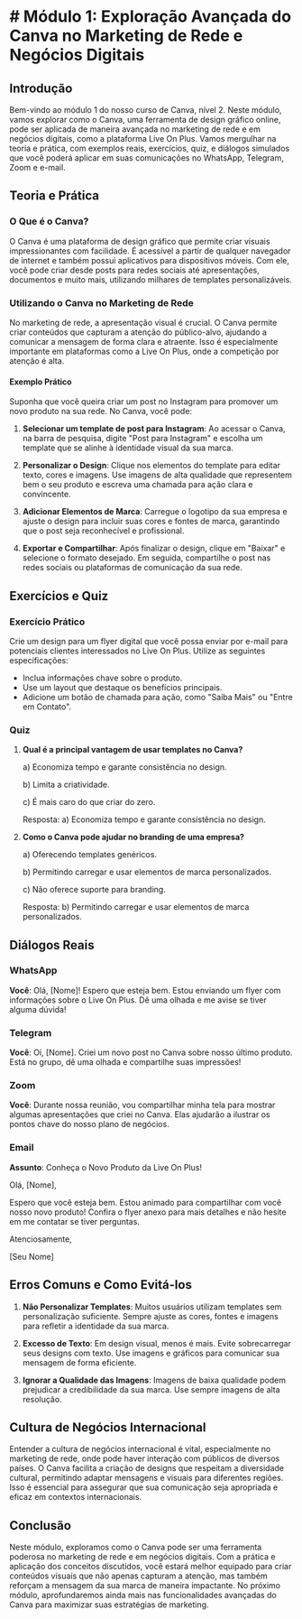 # # Módulo 1: Exploração Avançada do Canva no Marketing de Rede e Negócios Digitais

## Introdução

Bem-vindo ao módulo 1 do nosso curso de Canva, nível 2. Neste módulo, vamos explorar como o Canva, uma ferramenta de design gráfico online, pode ser aplicada de maneira avançada no marketing de rede e em negócios digitais, como a plataforma Live On Plus. Vamos mergulhar na teoria e prática, com exemplos reais, exercícios, quiz, e diálogos simulados que você poderá aplicar em suas comunicações no WhatsApp, Telegram, Zoom e e-mail.

## Teoria e Prática

### O Que é o Canva?

O Canva é uma plataforma de design gráfico que permite criar visuais impressionantes com facilidade. É acessível a partir de qualquer navegador de internet e também possui aplicativos para dispositivos móveis. Com ele, você pode criar desde posts para redes sociais até apresentações, documentos e muito mais, utilizando milhares de templates personalizáveis.

### Utilizando o Canva no Marketing de Rede

No marketing de rede, a apresentação visual é crucial. O Canva permite criar conteúdos que capturam a atenção do público-alvo, ajudando a comunicar a mensagem de forma clara e atraente. Isso é especialmente importante em plataformas como a Live On Plus, onde a competição por atenção é alta.

#### Exemplo Prático

Suponha que você queira criar um post no Instagram para promover um novo produto na sua rede. No Canva, você pode:

1. **Selecionar um template de post para Instagram**: Ao acessar o Canva, na barra de pesquisa, digite "Post para Instagram" e escolha um template que se alinhe à identidade visual da sua marca.

2. **Personalizar o Design**: Clique nos elementos do template para editar texto, cores e imagens. Use imagens de alta qualidade que representem bem o seu produto e escreva uma chamada para ação clara e convincente.

3. **Adicionar Elementos de Marca**: Carregue o logotipo da sua empresa e ajuste o design para incluir suas cores e fontes de marca, garantindo que o post seja reconhecível e profissional.

4. **Exportar e Compartilhar**: Após finalizar o design, clique em "Baixar" e selecione o formato desejado. Em seguida, compartilhe o post nas redes sociais ou plataformas de comunicação da sua rede.

## Exercícios e Quiz

### Exercício Prático

Crie um design para um flyer digital que você possa enviar por e-mail para potenciais clientes interessados no Live On Plus. Utilize as seguintes especificações:

- Inclua informações chave sobre o produto.
- Use um layout que destaque os benefícios principais.
- Adicione um botão de chamada para ação, como "Saiba Mais" ou "Entre em Contato".

### Quiz

1. **Qual é a principal vantagem de usar templates no Canva?**

   a) Economiza tempo e garante consistência no design.

   b) Limita a criatividade.

   c) É mais caro do que criar do zero.

   Resposta: a) Economiza tempo e garante consistência no design.

2. **Como o Canva pode ajudar no branding de uma empresa?**

   a) Oferecendo templates genéricos.

   b) Permitindo carregar e usar elementos de marca personalizados.

   c) Não oferece suporte para branding.

   Resposta: b) Permitindo carregar e usar elementos de marca personalizados.

## Diálogos Reais

### WhatsApp

**Você**: Olá, [Nome]! Espero que esteja bem. Estou enviando um flyer com informações sobre o Live On Plus. Dê uma olhada e me avise se tiver alguma dúvida!

### Telegram

**Você**: Oi, [Nome]. Criei um novo post no Canva sobre nosso último produto. Está no grupo, dê uma olhada e compartilhe suas impressões!

### Zoom

**Você**: Durante nossa reunião, vou compartilhar minha tela para mostrar algumas apresentações que criei no Canva. Elas ajudarão a ilustrar os pontos chave do nosso plano de negócios.

### Email

**Assunto**: Conheça o Novo Produto da Live On Plus!

Olá, [Nome],

Espero que você esteja bem. Estou animado para compartilhar com você nosso novo produto! Confira o flyer anexo para mais detalhes e não hesite em me contatar se tiver perguntas.

Atenciosamente,

[Seu Nome]

## Erros Comuns e Como Evitá-los

1. **Não Personalizar Templates**: Muitos usuários utilizam templates sem personalização suficiente. Sempre ajuste as cores, fontes e imagens para refletir a identidade da sua marca.

2. **Excesso de Texto**: Em design visual, menos é mais. Evite sobrecarregar seus designs com texto. Use imagens e gráficos para comunicar sua mensagem de forma eficiente.

3. **Ignorar a Qualidade das Imagens**: Imagens de baixa qualidade podem prejudicar a credibilidade da sua marca. Use sempre imagens de alta resolução.

## Cultura de Negócios Internacional

Entender a cultura de negócios internacional é vital, especialmente no marketing de rede, onde pode haver interação com públicos de diversos países. O Canva facilita a criação de designs que respeitam a diversidade cultural, permitindo adaptar mensagens e visuais para diferentes regiões. Isso é essencial para assegurar que sua comunicação seja apropriada e eficaz em contextos internacionais.

## Conclusão

Neste módulo, exploramos como o Canva pode ser uma ferramenta poderosa no marketing de rede e em negócios digitais. Com a prática e aplicação dos conceitos discutidos, você estará melhor equipado para criar conteúdos visuais que não apenas capturam a atenção, mas também reforçam a mensagem da sua marca de maneira impactante. No próximo módulo, aprofundaremos ainda mais nas funcionalidades avançadas do Canva para maximizar suas estratégias de marketing.